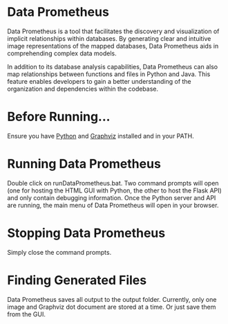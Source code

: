# Data Prometheus

Data Prometheus is a tool that facilitates the discovery and visualization of implicit relationships within databases. By generating clear and intuitive image representations of the mapped databases, Data Prometheus aids in comprehending complex data models.

In addition to its database analysis capabilities, Data Prometheus can also map relationships between functions and files in Python and Java. This feature enables developers to gain a better understanding of the organization and dependencies within the codebase.

# Before Running...

Ensure you have [Python](https://www.python.org/downloads/) and [Graphviz](https://graphviz.org/download/) installed and in your PATH.

# Running Data Prometheus

Double click on runDataPrometheus.bat. Two command prompts will open (one for hosting the HTML GUI with Python, the other to host the Flask API) and only contain debugging information. Once the Python server and API are running, the main menu of Data Prometheus will open in your browser.

# Stopping Data Prometheus

Simply close the command prompts.

# Finding Generated Files

Data Prometheus saves all output to the output folder. Currently, only one image and Graphviz dot document are stored at a time. Or just save them from the GUI.